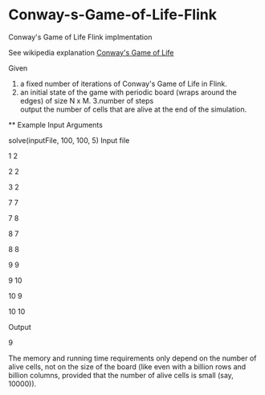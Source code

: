 # Conway-s-Game-of-Life-Flink
Conway's Game of Life Flink implmentation

See wikipedia explanation [Conway's Game of Life](https://en.wikipedia.org/wiki/Conway's_Game_of_Life)

Given 
1. a fixed number of iterations of Conway's Game of Life in Flink.  
2. an initial state of the game with periodic board (wraps around the edges) of size N x M. 
3.number of steps  
output the number of cells that are alive at the end of the simulation.

** Example
Input Arguments

solve(inputFile, 100, 100, 5)
Input file

1 2

2 2 

3 2 

7 7 

7 8 

8 7 

8 8 

9 9 

9 10 

10 9 

10 10 

 

Output

9

The memory and running time requirements only depend on the number of alive cells, not on the size of the board (like even with a billion rows and billion columns, provided that the number of alive cells is small (say, 10000)).
